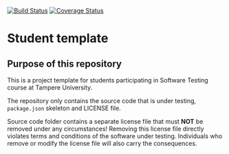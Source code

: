 [![Build Status](https://app.travis-ci.com/birusq/software-testing-project.svg?branch=main)](https://app.travis-ci.com/birusq/software-testing-project)
[![Coverage Status](https://coveralls.io/repos/github/birusq/software-testing-project/badge.svg?branch=main)](https://coveralls.io/github/birusq/software-testing-project?branch=main)

# Student template

## Purpose of this repository

This is a project template for students participating in Software Testing course
at Tampere University.

The repository only contains the source code that is under testing, `package.json` skeleton
and LICENSE file.

Source code folder contains a separate license file that must **NOT** be removed under any circumstances!
Removing this license file directly violates terms and conditions of the software under testing.
Individuals who remove or modify the license file will also carry the consequences.
